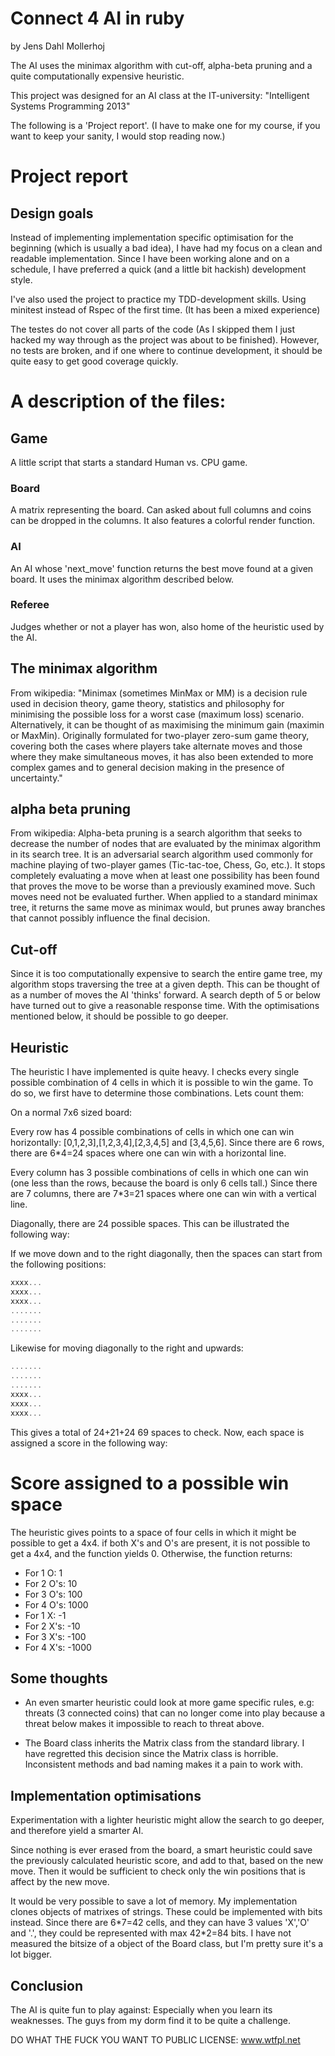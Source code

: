 Connect 4 AI in ruby
====================
by Jens Dahl Mollerhoj

The AI uses the minimax algorithm with cut-off, alpha-beta pruning and a quite 
computationally expensive heuristic.

This project was designed for an AI class at the IT-university:
"Intelligent Systems Programming 2013"

The following is a 'Project report'. (I have to make one for my course, if you
want to keep your sanity, I would stop reading now.)

Project report
==============

## Design goals

Instead of implementing implementation specific optimisation for the beginning
(which is usually a bad idea), I have had my focus on a clean and readable
implementation. Since I have been working alone and on a schedule, I have
preferred a quick (and a little bit hackish) development style.

I've also used the project to practice my TDD-development skills. Using
minitest instead of Rspec of the first time. (It has been a mixed experience)

The testes do not cover all parts of the code (As I skipped them I just hacked
my way through as the project was about to be finished). However, no tests
are broken, and if one where to continue development, it should be quite easy
to get good coverage quickly.

# A description of the files:

## Game
  A little script that starts a standard Human vs. CPU game.
  
### Board
  A matrix representing the board. Can asked about full columns and coins can be dropped in the columns. It also features a colorful render function.

### AI
  An AI whose 'next_move' function returns the best move found at a given
  board. It uses the minimax algorithm described below.

### Referee
  Judges whether or not a player has won, also home of the heuristic used by the AI.

## The minimax algorithm

  From wikipedia:
  "Minimax (sometimes MinMax or MM) is a decision rule used in decision
  theory, game theory, statistics and philosophy for minimising the possible
  loss for a worst case (maximum loss) scenario. Alternatively, it can be
  thought of as maximising the minimum gain (maximin or MaxMin). Originally
  formulated for two-player zero-sum game theory, covering both the cases
  where players take alternate moves and those where they make simultaneous
  moves, it has also been extended to more complex games and to general
  decision making in the presence of uncertainty."

## alpha beta pruning
  From wikipedia:
  Alpha-beta pruning is a search algorithm that seeks to decrease the number of nodes that are evaluated by the minimax algorithm in its search tree. It is an adversarial search algorithm used commonly for machine playing of two-player games (Tic-tac-toe, Chess, Go, etc.). It stops completely evaluating a move when at least one possibility has been found that proves the move to be worse than a previously examined move. Such moves need not be evaluated further. When applied to a standard minimax tree, it returns the same move as minimax would, but prunes away branches that cannot possibly influence the final decision.

## Cut-off
  Since it is too computationally expensive to search the entire game tree,
  my algorithm stops traversing the tree at a given depth. This can be
  thought of as a number of moves the AI 'thinks' forward. A search depth
  of 5 or below have turned out to give a reasonable response time. With the
  optimisations mentioned below, it should be possible to go deeper.

## Heuristic

  The heuristic I have implemented is quite heavy. I checks every single
  possible combination of 4 cells in which it is possible to win the game. To do
  so, we first have to determine those combinations. Lets count them:

  On a normal 7x6 sized board:
  
  Every row has 4 possible combinations of cells
  in which one can win horizontally: [0,1,2,3],[1,2,3,4],[2,3,4,5] and
  [3,4,5,6]. Since there are 6 rows, there are 6*4=24 spaces where one can win
  with a horizontal line.

  Every column has 3 possible combinations of cells in which one can win (one
  less than the rows, because the board is only 6 cells tall.) Since there are
  7 columns, there are 7*3=21 spaces where one can win with a vertical line.

  Diagonally, there are 24 possible spaces. This can be illustrated the
  following way:

  If we move down and to the right diagonally, then the spaces can start from
  the following positions:

  ```javascript
  xxxx...
  xxxx...
  xxxx...
  .......
  .......
  .......
  ```

  Likewise for moving diagonally to the right and upwards:

  ```javascript
  .......
  .......
  .......
  xxxx...
  xxxx...
  xxxx...
  ```

  This gives a total of 24+21+24 69 spaces to check. Now, each space is
  assigned a score in the following way:

# Score assigned to a possible win space

  The heuristic gives points to a space of four cells in which it might be
  possible to get a 4x4. if both X's and O's are present, it is not possible
  to get a 4x4, and the function yields 0. Otherwise, the function returns: 

  * For 1 O:   1
  * For 2 O's: 10
  * For 3 O's: 100
  * For 4 O's: 1000
  * For 1 X:   -1
  * For 2 X's: -10
  * For 3 X's: -100
  * For 4 X's: -1000

## Some thoughts

- An even smarter heuristic could look at more game specific rules, e.g:
  threats (3 connected coins) that can no longer come into play because a
  threat below makes it impossible to reach to threat above.

- The Board class inherits the Matrix class from the standard library. I have
regretted this decision since the Matrix class is horrible. Inconsistent
methods and bad naming makes it a pain to work with.

## Implementation optimisations

Experimentation with a lighter heuristic might allow the search to go
deeper, and therefore yield a smarter AI.

Since nothing is ever erased from the board, a smart heuristic could save the 
previously calculated heuristic score, and add to that, based on the new move.
Then it would be sufficient to check only the win positions that is affect by
the new move.

It would be very possible to save a lot of memory. My implementation clones
objects of matrixes of strings. These could be implemented with bits instead.
Since there are 6\*7=42 cells, and they can have 3 values 'X','O' and '.', they
could be represented with max 42\*2=84 bits. I have not measured the bitsize of
a object of the Board class, but I'm pretty sure it's a lot bigger.

## Conclusion

The AI is quite fun to play against: Especially when you learn its weaknesses.
The guys from my dorm find it to be quite a challenge.

DO WHAT THE FUCK YOU WANT TO PUBLIC LICENSE: www.wtfpl.net
